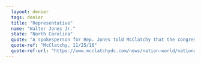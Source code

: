 ```yaml
---
  layout: denier
  tags: denier
  title: "Representative"
  name: "Walter Jones Jr."
  state: "North Carolina"
  quote: "A spokesperson for Rep. Jones told McClatchy that the congressman “is skeptical of the theory of man-made climate change.\""
  quote-ref: "McClatchy, 11/25/16"
  quote-ref-url: "https://www.mcclatchydc.com/news/nation-world/national/article116945728.html"
---
```

